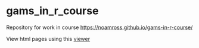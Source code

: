 # gams_in_r_course

Repository for work in course https://noamross.github.io/gams-in-r-course/

View html pages using this [viewer](https://htmlpreview.github.io/)
